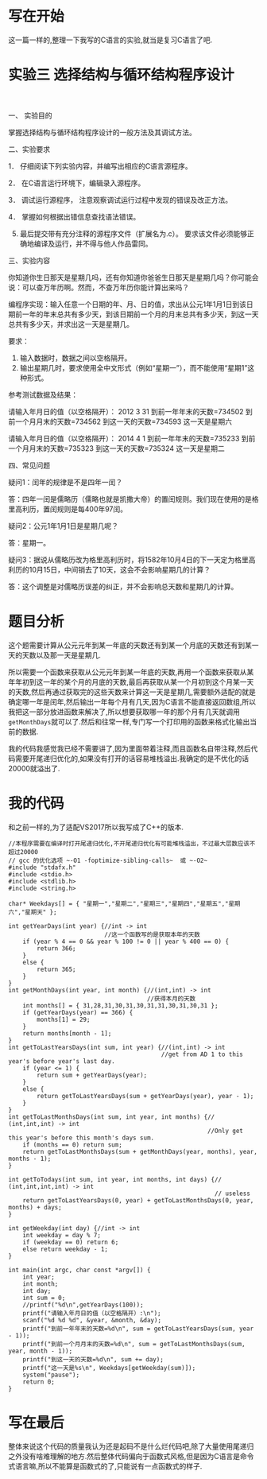 # 写在开始
这一篇一样的,整理一下我写的C语言的实验,就当是复习C语言了吧.

# 实验三 选择结构与循环结构程序设计

　

一、 实验目的

掌握选择结构与循环结构程序设计的一般方法及其调试方法。

二、实验要求

1． 仔细阅读下列实验内容，并编写出相应的C语言源程序。

2． 在C语言运行环境下，编辑录入源程序。

3． 调试运行源程序， 注意观察调试运行过程中发现的错误及改正方法。

4． 掌握如何根据出错信息查找语法错误。

5. 最后提交带有充分注释的源程序文件（扩展名为.c）。 要求该文件必须能够正确地编译及运行，并不得与他人作品雷同。

三、实验内容

你知道你生日那天是星期几吗，还有你知道你爸爸生日那天是星期几吗？你可能会说：可以查万年历啊。然而，不查万年历你能计算出来吗？　   

编程序实现：输入任意一个日期的年、月、日的值，求出从公元1年1月1日到该日期前一年的年末总共有多少天，到该日期前一个月的月末总共有多少天，到这一天总共有多少天，并求出这一天是星期几。

要求：

1. 输入数据时，数据之间以空格隔开。
　
2. 输出星期几时，要求使用全中文形式（例如“星期一”），而不能使用“星期1”这种形式。

参考测试数据及结果：

请输入年月日的值（以空格隔开）：
2012 3 31
到前一年年末的天数=734502
到前一个月月末的天数=734562
到这一天的天数=734593
这一天是星期六

请输入年月日的值（以空格隔开）：
2014 4 1
到前一年年末的天数=735233
到前一个月月末的天数=735323
到这一天的天数=735324
这一天是星期二

四、常见问题

疑问1：闰年的规律是不是四年一闰？

答：四年一闰是儒略历（儒略也就是凯撒大帝）的置闰规则。我们现在使用的是格里高利历，置闰规则是每400年97闰。

疑问2：公元1年1月1日是星期几呢？

答：星期一。

疑问3：据说从儒略历改为格里高利历时，将1582年10月4日的下一天定为格里高利历的10月15日，中间销去了10天，这会不会影响星期几的计算？

答：这个调整是对儒略历误差的纠正，并不会影响总天数和星期几的计算。
# 题目分析
这个题需要计算从公元元年到某一年底的天数还有到某一个月底的天数还有到某一天的天数以及那一天是星期几.

所以需要一个函数来获取从公元元年到某一年底的天数,再用一个函数来获取从某年年初到这一年的某个月的月底的天数,最后再获取从某一个月初到这个月某一天的天数,然后再通过获取完的这些天数来计算这一天是星期几,需要额外适配的就是确定哪一年是闰年,然后输出一年每个月有几天,因为C语言不能直接返回数组,所以我把这一部分放进函数来解决了,所以想要获取哪一年的那个月有几天就调用`getMonthDays`就可以了.然后和往常一样,专门写一个打印用的函数来格式化输出当前的数据.

我的代码我感觉我已经不需要讲了,因为里面带着注释,而且函数名自带注释,然后代码需要开尾递归优化的,如果没有打开的话容易堆栈溢出.我确定的是不优化的话20000就溢出了.
# 我的代码
和之前一样的,为了适配VS2017所以我写成了C++的版本.
```
//本程序需要在编译时打开尾递归优化,不开尾递归优化有可能堆栈溢出，不过最大层数应该不超过20000
// gcc 的优化选项 ~-O1 -foptimize-sibling-calls~  或 ~-O2~
#include "stdafx.h"
#include <stdio.h>
#include <stdlib.h>
#include <string.h>

char* Weekdays[] = { "星期一","星期二","星期三","星期四","星期五","星期六","星期天" };

int getYearDays(int year) {//int -> int
						   //这一个函数写的是获取本年的天数
	if (year % 4 == 0 && year % 100 != 0 || year % 400 == 0) {
		return 366;
	}
	else {
		return 365;
	}
}
int getMonthDays(int year, int month) {//(int,int) -> int
									   //获得本月的天数
	int months[] = { 31,28,31,30,31,30,31,31,30,31,30,31 };
	if (getYearDays(year) == 366) {
		months[1] = 29;
	}
	return months[month - 1];
}
int getToLastYearsDays(int sum, int year) {//(int,int) -> int
										   //get from AD 1 to this year's before year's last day.
	if (year <= 1) {
		return sum + getYearDays(year);
	}
	else {
		return getToLastYearsDays(sum + getYearDays(year), year - 1);
	}
}
int getToLastMonthsDays(int sum, int year, int months) {// (int,int,int) -> int
														//Only get this year's before this month's days sum.
	if (months == 0) return sum;
	return getToLastMonthsDays(sum + getMonthDays(year, months), year, months - 1);
}

int getToTodays(int sum, int year, int months, int days) {// (int,int,int,int) -> int
														  // useless
	return getToLastYearsDays(0, year) + getToLastMonthsDays(0, year, months) + days;
}

int getWeekday(int day) {//int -> int
	int weekday = day % 7;
	if (weekday == 0) return 6;
	else return weekday - 1;
}

int main(int argc, char const *argv[]) {
	int year;
	int month;
	int day;
	int sum = 0;
	//printf("%d\n",getYearDays(100));
	printf("请输入年月日的值（以空格隔开）:\n");
	scanf("%d %d %d", &year, &month, &day);
	printf("到前一年年末的天数=%d\n", sum = getToLastYearsDays(sum, year - 1));
	printf("到前一个月月末的天数=%d\n", sum = getToLastMonthsDays(sum, year, month - 1));
	printf("到这一天的天数=%d\n", sum += day);
	printf("这一天是%s\n", Weekdays[getWeekday(sum)]);
	system("pause");
	return 0;
}
```
# 写在最后
整体来说这个代码的质量我认为还是起码不是什么烂代码吧,除了大量使用尾递归之外没有啥难理解的地方.然后整体代码偏向于函数式风格,但是因为C语言是命令式语言嘛,所以不能算是函数式的了,只能说有一点函数式的样子.
